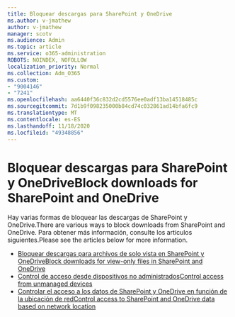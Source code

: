 ```yaml
---
title: Bloquear descargas para SharePoint y OneDrive
ms.author: v-jmathew
author: v-jmathew
manager: scotv
ms.audience: Admin
ms.topic: article
ms.service: o365-administration
ROBOTS: NOINDEX, NOFOLLOW
localization_priority: Normal
ms.collection: Adm_O365
ms.custom:
- "9004146"
- "7241"
ms.openlocfilehash: aa6440f36c832d2cd5576ee0adf13ba14518485c
ms.sourcegitcommit: 7d1b9f098235000b84cd74c032861ad14bfa6fc9
ms.translationtype: MT
ms.contentlocale: es-ES
ms.lasthandoff: 11/18/2020
ms.locfileid: "49348856"
---
```

# <a name="block-downloads-for-sharepoint-and-onedrive"></a><span data-ttu-id="d696d-102">Bloquear descargas para SharePoint y OneDrive</span><span class="sxs-lookup"><span data-stu-id="d696d-102">Block downloads for SharePoint and OneDrive</span></span>

<span data-ttu-id="d696d-103">Hay varias formas de bloquear las descargas de SharePoint y OneDrive.</span><span class="sxs-lookup"><span data-stu-id="d696d-103">There are various ways to block downloads from SharePoint and OneDrive.</span></span> <span data-ttu-id="d696d-104">Para obtener más información, consulte los artículos siguientes.</span><span class="sxs-lookup"><span data-stu-id="d696d-104">Please see the articles below for more information.</span></span>

- [<span data-ttu-id="d696d-105">Bloquear descargas para archivos de solo vista en SharePoint y OneDrive</span><span class="sxs-lookup"><span data-stu-id="d696d-105">Block downloads for view-only files in SharePoint and OneDrive</span></span>](https://support.microsoft.com/office/block-downloads-for-view-only-files-in-sharepoint-and-onedrive-6051184b-62ac-4149-b874-13dcd40ef91e)
- [<span data-ttu-id="d696d-106">Control de acceso desde dispositivos no administrados</span><span class="sxs-lookup"><span data-stu-id="d696d-106">Control access from unmanaged devices</span></span>](https://docs.microsoft.com/sharepoint/control-access-from-unmanaged-devices)
- [<span data-ttu-id="d696d-107">Controlar el acceso a los datos de SharePoint y OneDrive en función de la ubicación de red</span><span class="sxs-lookup"><span data-stu-id="d696d-107">Control access to SharePoint and OneDrive data based on network location</span></span>](https://docs.microsoft.com/sharepoint/control-access-based-on-network-location)
